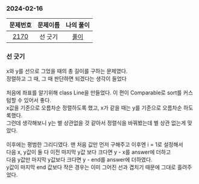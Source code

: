 ### 2024-02-16
|                     문제번호                     | 문제이름 | 나의 풀이 |
|:--------------------------------------------:|:----:|:---------: |
| [2170](https://www.acmicpc.net/problem/2170) | 선 긋기 | [풀이](https://github.com/Kminwo-o/BaekJoon-Algorithm/blob/main/%EB%B0%B1%EC%A4%80/Gold%20V/2170.%E2%80%85%EC%84%A0%E2%80%85%EA%B8%8B%EA%B8%B0/%EC%84%A0%E2%80%85%EA%B8%8B%EA%B8%B0.java) |

### 선 긋기

x와 y를 선으로 그었을 때의 총 길이를 구하는 문제였다. <br>
정렬하고 그 때, 그 때 판단하면 되겠다는 생각이 들었다 <br>
<br>
처음에 좌표를 알기위해 class Line을 만들었다. 이 편이 Comparable로 sort를 커스텀할 수 있어서 좋다.<br>
x값을 기준으로 오름차순 정렬하도록 했고, x가 같을 때는 y를 기준으로 오름차순 하도록했다. <br>
그런데 생각해보니 y는 별 상관없을 것 같아서 정렬식을 바꿔봤는데 별 상관 없는게 맞았다. <br>
<br>
이후에는 평범한 그리디였다. 맨 처음 값만 먼저 구해주고 이후엔 i = 1로 설정해서 <br>
다음 x, y값이 둘 다 이전 마지막 y값 보다 크다면 y - x를 answer에 더하고 <br>
다음 y값만 마지막 y값보다 크다면 y - end를 answer에 더하였다. <br>
y값이 마지막 end 값보다 작은 경우는 이미 그어진 선과 겹치기 때문에 그대로 흘려주었다.